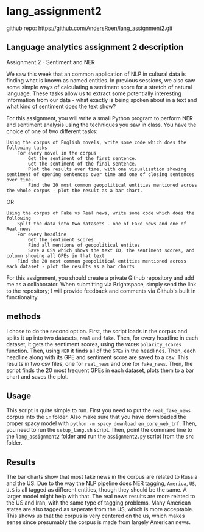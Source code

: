 # lang_assignment2

github repo: https://github.com/AndersRoen/lang_assignment2.git

## Language analytics assignment 2 description
Assignment 2 - Sentiment and NER

We saw this week that an common application of NLP in cultural data is finding what is known as named entities. In previous sessions, we also saw some simple ways of calculating a sentiment score for a stretch of natural language. These tasks allow us to extract some potentially interesting information from our data - what exactly is being spoken about in a text and what kind of sentiment does the text show?

For this assignment, you will write a small Python program to perform NER and sentiment analysis using the techniques you saw in class. You have the choice of one of two different tasks:

    Using the corpus of English novels, write some code which does the following tasks
        For every novel in the corpus
            Get the sentiment of the first sentence.
            Get the sentiment of the final sentence.
            Plot the results over time, with one visualisation showing sentiment of opening sentences over time and one of closing sentences over time.
            Find the 20 most common geopolitical entities mentioned across the whole corpus - plot the result as a bar chart.

OR

    Using the corpus of Fake vs Real news, write some code which does the following
        Split the data into two datasets - one of Fake news and one of Real news
        For every headline
            Get the sentiment scores
            Find all mentions of geopolitical entites
            Save a CSV which shows the text ID, the sentiment scores, and column showing all GPEs in that text
        Find the 20 most common geopolitical entities mentioned across each dataset - plot the results as a bar charts

For this assignment, you should create a private Github repository and add me as a collaborator. When submitting via Brightspace, simply send the link to the repository; I will provide feedback and comments via Github's built in functionality.

## methods
I chose to do the second option.
First, the script loads in the corpus and splits it up into two datasets, ```real``` and ```fake```. Then, for every headline in each dataset, it gets the sentiment scores, using the ```VADER``` ```polarity_scores``` function. Then, using ```NER``` it finds all of the ```GPEs``` in the headlines. Then, each headline along with its GPE and sentiment score are saved to a csv. This results in two csv files, one for ```real_news``` and one for ```fake_news```.
Then, the script finds the 20 most frequent GPEs in each dataset, plots them to a bar chart and saves the plot.

## Usage
This script is quite simple to run. First you need to put the ```real_fake_news``` corpus into the ```in``` folder. Also make sure that you have downloaded the proper spacy model with ```python -m spacy download en_core_web_trf```. Then, you need to run the ```setup_lang.sh``` script. Then, point the command line to the ```lang_assignment2``` folder and run the ```assignment2.py``` script from the ```src``` folder.

## Results
The bar charts show that most fake news in the corpus are related to Russia and the US. Due to the way the NLP pipeline does NER tagging, ```America```, ```US```, ```U.S``` is all tagged as different entities, though they should be the same. A larger model might help with that. The real news results are more related to the US and Iran, with the same type of tagging problems. Many American states are also tagged as seperate from the US, which is more acceptable. This shows us that the corpus is very centered on the us, which makes sense since presumably the corpus is made from largely American news. 
